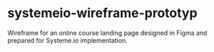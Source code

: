 # systemeio-wireframe-prototyp
Wireframe for an online course landing page designed in Figma and prepared for Systeme.io implementation.
